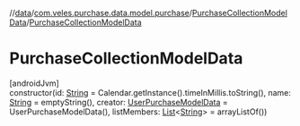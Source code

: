 //[data](../../../index.md)/[com.veles.purchase.data.model.purchase](../index.md)/[PurchaseCollectionModelData](index.md)/[PurchaseCollectionModelData](-purchase-collection-model-data.md)

# PurchaseCollectionModelData

[androidJvm]\
constructor(id: [String](https://kotlinlang.org/api/latest/jvm/stdlib/kotlin/-string/index.html) = Calendar.getInstance().timeInMillis.toString(), name: [String](https://kotlinlang.org/api/latest/jvm/stdlib/kotlin/-string/index.html) = emptyString(), creator: [UserPurchaseModelData](../../com.veles.purchase.data.model.user/-user-purchase-model-data/index.md) = UserPurchaseModelData(), listMembers: [List](https://kotlinlang.org/api/latest/jvm/stdlib/kotlin.collections/-list/index.html)&lt;[String](https://kotlinlang.org/api/latest/jvm/stdlib/kotlin/-string/index.html)&gt; = arrayListOf())
